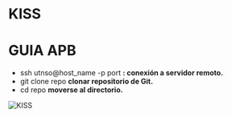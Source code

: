 # **KISS**
# **GUIA APB**

- ssh utnso@host_name -p port **: conexión a servidor remoto.**
- git clone repo **clonar repositorio de Git.**
- cd repo **moverse al directorio.**

![KISS](https://upload.wikimedia.org/wikipedia/commons/thumb/c/c4/Kiss_Logo.svg/1024px-Kiss_Logo.svg.png)
